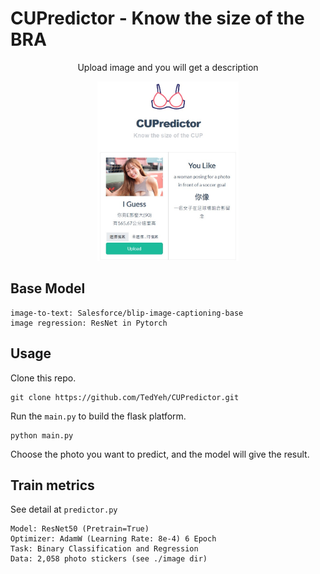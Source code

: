 # CUPredictor - Know the size of the BRA
<div align="center">
 <p>Upload image and you will get a description</p>
 <img src="static/imgs/UI.jpg" width="45%" height="45%">
</div>

## Base Model
```Python=
image-to-text: Salesforce/blip-image-captioning-base
image regression: ResNet in Pytorch
```

## Usage
Clone this repo. 
```
git clone https://github.com/TedYeh/CUPredictor.git
```

Run the `main.py` to build the flask platform.
```
python main.py
```

Choose the photo you want to predict, and the model will give the result.

## Train metrics
See detail at `predictor.py`
```Python=
Model: ResNet50 (Pretrain=True)
Optimizer: AdamW (Learning Rate: 8e-4) 6 Epoch
Task: Binary Classification and Regression
Data: 2,058 photo stickers (see ./image dir)
```
